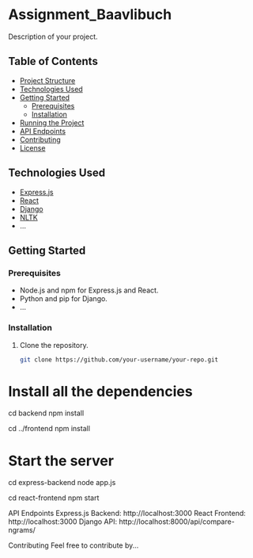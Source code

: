 # Assignment_Baavlibuch

Description of your project.

## Table of Contents

- [Project Structure](#project-structure)
- [Technologies Used](#technologies-used)
- [Getting Started](#getting-started)
  - [Prerequisites](#prerequisites)
  - [Installation](#installation)
- [Running the Project](#running-the-project)
- [API Endpoints](#api-endpoints)
- [Contributing](#contributing)
- [License](#license)


## Technologies Used

- [Express.js](https://expressjs.com/)
- [React](https://reactjs.org/)
- [Django](https://www.djangoproject.com/)
- [NLTK](https://www.nltk.org/)
- ...

## Getting Started

### Prerequisites

- Node.js and npm for Express.js and React.
- Python and pip for Django.
- ...

### Installation

1. Clone the repository.

   ```bash
   git clone https://github.com/your-username/your-repo.git

# Install all the dependencies 
cd backend
npm install

cd ../frontend
npm install

# Start the server
cd express-backend
node app.js

cd react-frontend
npm start

API Endpoints
Express.js Backend: http://localhost:3000
React Frontend: http://localhost:3000
Django API: http://localhost:8000/api/compare-ngrams/

Contributing
Feel free to contribute by...









